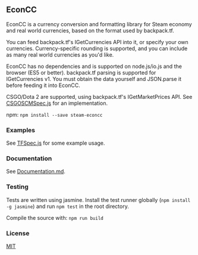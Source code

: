 ## EconCC

EconCC is a currency conversion and formatting library for Steam economy and real world currencies, based on the format used by backpack.tf.

You can feed backpack.tf's IGetCurrencies API into it, or specify your own currencies. Currency-specific rounding is supported, and you can include as many real world currencies as you'd like.

EconCC has no dependencies and is supported on node.js/io.js and the browser (ES5 or better). backpack.tf parsing is supported for IGetCurrencies v1. You must obtain the data yourself and JSON.parse it before feeding it into EconCC.

CSGO/Dota 2 are supported, using backpack.tf's IGetMarketPrices API. See [CSGOSCMSpec.js](spec/CSGOSCMSpec.js) for an implementation.

npm: `npm install --save steam-econcc`

### Examples
See [TFSpec.js](spec/TFSpec.js) for some example usage.

### Documentation
See [Documentation.md](Documentation.md).

### Testing
Tests are written using jasmine. Install the test runner globally (`npm install -g jasmine`) and run `npm test` in the root directory.

Compile the source with: `npm run build`

### License

[MIT](License)
